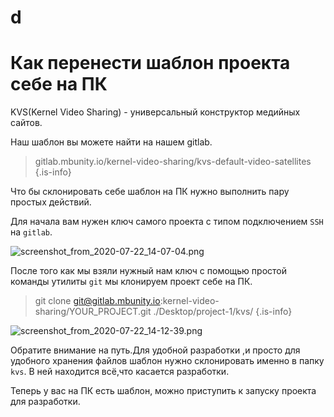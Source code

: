 # d
# Как перенести шаблон проекта себе на ПК

KVS(Kernel Video Sharing) - универсальный конструктор медийных сайтов.

Наш шаблон вы можете найти на нашем gitlab.

>  gitlab.mbunity.io/kernel-video-sharing/kvs-default-video-satellites
{.is-info}

Что бы склонировать себе шаблон на ПК нужно выполнить пару простых действий.

Для начала вам нужен ключ самого проекта с типом подключением `SSH` на `gitlab`.

![screenshot_from_2020-07-22_14-07-04.png](/screenshot_from_2020-07-22_14-07-04.png)

После того как мы взяли нужный нам ключ с помощью простой команды утилиты `git` мы клонируем проект себе на ПК.

> git clone git@gitlab.mbunity.io:kernel-video-sharing/YOUR_PROJECT.git ./Desktop/project-1/kvs/
{.is-info}

![screenshot_from_2020-07-22_14-12-39.png](/screenshot_from_2020-07-22_14-12-39.png)


Обратите внимание на путь.Для удобной разработки ,и просто для удобного хранения файлов шаблон нужно склонировать именно в папку `kvs`. В ней находится всё,что касается разработки.

Теперь у вас на ПК есть шаблон, можно приступить к запуску проекта для разработки.
